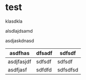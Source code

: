 # test

klasdkla

alsdlajdsamd

asdjaskdnasd

| asdfhas    | dfsadf | sdfsdf   |
| ---------- | ------ | -------- |
| asdjfasjdf | sdfsdf | sdfsdf   |
| asdfjasf   | sdfdfd | sdfsdfsd |

